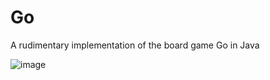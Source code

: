 # Go
A rudimentary implementation of the board game Go in Java

![image](https://user-images.githubusercontent.com/45834916/179773642-901bbc36-26d9-44e3-903b-730666a72168.png)
